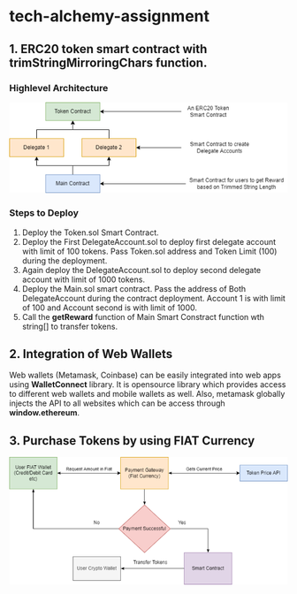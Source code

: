 # tech-alchemy-assignment

## 1. ERC20 token smart contract with **trimStringMirroringChars** function.

### Highlevel Architecture

![High Level Architecture](ta-highlevel-arch.png)

### Steps to Deploy

1.  Deploy the Token.sol Smart Contract.
2.  Deploy the First DelegateAccount.sol to deploy first delegate account with limit of 100 tokens. Pass Token.sol address and Token Limit (100) during the deployment.
3.  Again deploy the DelegateAccount.sol to deploy second delegate account with limit of 1000 tokens.
4. Deploy the Main.sol smart contract. Pass the address of Both DelegateAccount during the contract deployment. Account 1 is with limit of 100 and Account second is with limit of 1000.
5. Call the **getReward** function of Main Smart Constract function wth string[] to transfer tokens.

## 2. Integration of Web Wallets

Web wallets (Metamask, Coinbase) can be easily integrated into web apps using **WalletConnect** library. It is opensource library which provides access to different web wallets and mobile wallets as well.
Also, metamask globally injects the API to all websites which can be access through **window.ethereum**.

## 3. Purchase Tokens by using FIAT Currency

![Fiat Exchange Flowchart](ta-fiat-exchange.png)
